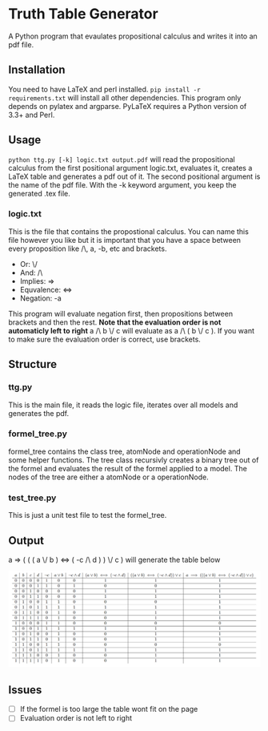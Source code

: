 # Truth Table Generator
A Python program that evaulates propositional calculus and writes it into an pdf file.
## Installation
You need to have LaTeX and perl installed. `pip install -r requirements.txt` will install all other dependencies. This program only depends on pylatex and argparse. PyLaTeX requires a Python version of 3.3+ and Perl.
## Usage
`python ttg.py [-k] logic.txt output.pdf` will read the propositional calculus from the first positional argument logic.txt, evaluates it, creates a LaTeX table and generates a pdf out of it. The second positional argument is the name of the pdf file. With the -k keyword argument, you keep the generated .tex file. 
### logic.txt
This is the file that contains the propostional calculus. You can name this file however you like but it is important that you have a space between every proposition like /\\, a, -b, etc and brackets. 
* Or: \\/
* And: /\\
* Implies: =>
* Equvalence: <=>
* Negation: -a

This program will evaluate negation first, then propositions between brackets and then the rest.
__Note that the evaluation order is not automaticly left to right__ 
a /\\ b \\/ c will evaluate as a /\\ ( b \\/ c ). If you want to make sure the evaluation order is correct, use brackets.

## Structure
### ttg.py
This is the main file, it reads the logic file, iterates over all models and generates the pdf.

### formel_tree.py
formel_tree contains the class tree, atomNode and operationNode and some helper functions. The tree class recursivly creates a binary tree out of the formel and evaluates the result of the formel applied to a model. The nodes of the tree are either a atomNode or a operationNode.

### test_tree.py
This is just a unit test file to test the formel_tree.

## Output
a => ( ( ( a \\/ b ) <=> ( -c /\ d ) ) \\/ c ) will generate the table below

![alt resulting table](https://github.com/inter0/truth-table-generator/blob/main/readme/result.png)

## Issues
- [ ] If the formel is too large the table wont fit on the page
- [ ] Evaluation order is not left to right
